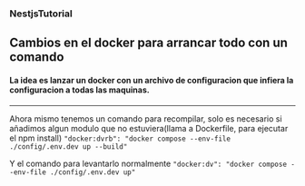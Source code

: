 ### NestjsTutorial

## Cambios en el docker para arrancar todo con un comando

#### La idea es lanzar un docker con un archivo de configuracion que infiera la configuracion a todas las maquinas.
---
Ahora mismo tenemos un comando para recompilar, solo es necesario si añadimos algun modulo que no estuviera(llama a Dockerfile, para ejecutar el npm install) `"docker:dvrb": "docker compose --env-file ./config/.env.dev up --build"`

Y el comando para levantarlo normalmente
`"docker:dv": "docker compose --env-file ./config/.env.dev up"`